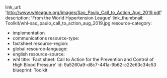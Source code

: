 link_url: 'http://www.whleague.org/images/Sao_Paulo_Call_to_Action_Aug_2019.pdf'
description: 'From the World Hypertension League'
link_thumbnail: Toolkit/whl-sao_paulo_call_to_action_aug_2019.jpg
resource-category:
  - implementation
  - communications
resource-type:
  - factsheet
resource-region:
  - global
resource-language:
  - english
resource-source:
  - whl
title: 'Fact sheet: Call to Action for the Prevention and Control of High Blood Pressure'
id: 9a5260a9-d8c7-441a-9b62-c22e63c34c53
blueprint: Toolkit
